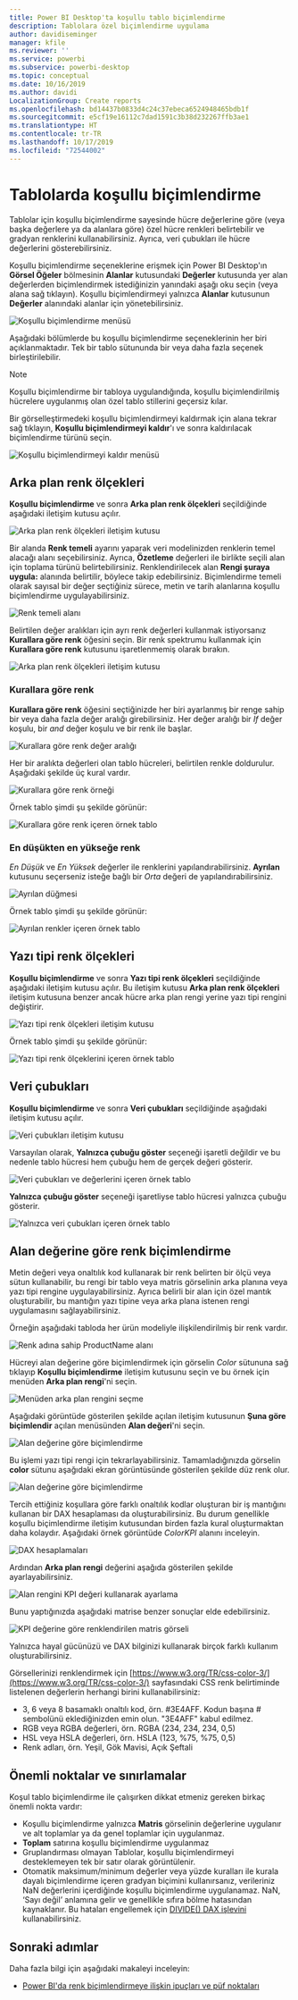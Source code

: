 ```yaml
---
title: Power BI Desktop'ta koşullu tablo biçimlendirme
description: Tablolara özel biçimlendirme uygulama
author: davidiseminger
manager: kfile
ms.reviewer: ''
ms.service: powerbi
ms.subservice: powerbi-desktop
ms.topic: conceptual
ms.date: 10/16/2019
ms.author: davidi
LocalizationGroup: Create reports
ms.openlocfilehash: bd14437b0833d4c24c37ebeca6524948465bdb1f
ms.sourcegitcommit: e5cf19e16112c7dad1591c3b38d232267ffb3ae1
ms.translationtype: HT
ms.contentlocale: tr-TR
ms.lasthandoff: 10/17/2019
ms.locfileid: "72544002"
---
```

# <a name="conditional-formatting-in-tables"></a>Tablolarda koşullu biçimlendirme 
Tablolar için koşullu biçimlendirme sayesinde hücre değerlerine göre (veya başka değerlere ya da alanlara göre) özel hücre renkleri belirtebilir ve gradyan renklerini kullanabilirsiniz. Ayrıca, veri çubukları ile hücre değerlerini gösterebilirsiniz. 

Koşullu biçimlendirme seçeneklerine erişmek için Power BI Desktop'ın **Görsel Öğeler** bölmesinin **Alanlar** kutusundaki **Değerler** kutusunda yer alan değerlerden biçimlendirmek istediğinizin yanındaki aşağı oku seçin (veya alana sağ tıklayın). Koşullu biçimlendirmeyi yalnızca **Alanlar** kutusunun **Değerler** alanındaki alanlar için yönetebilirsiniz.

![Koşullu biçimlendirme menüsü](media/desktop-conditional-table-formatting/table-formatting-0-popup-menu.png)

Aşağıdaki bölümlerde bu koşullu biçimlendirme seçeneklerinin her biri açıklanmaktadır. Tek bir tablo sütununda bir veya daha fazla seçenek birleştirilebilir.

> [!NOTE]
> Koşullu biçimlendirme bir tabloya uygulandığında, koşullu biçimlendirilmiş hücrelere uygulanmış olan özel tablo stillerini geçersiz kılar.

Bir görselleştirmedeki koşullu biçimlendirmeyi kaldırmak için alana tekrar sağ tıklayın, **Koşullu biçimlendirmeyi kaldır**'ı ve sonra kaldırılacak biçimlendirme türünü seçin.

![Koşullu biçimlendirmeyi kaldır menüsü](media/desktop-conditional-table-formatting/table-formatting-1-remove.png)

## <a name="background-color-scales"></a>Arka plan renk ölçekleri

**Koşullu biçimlendirme** ve sonra **Arka plan renk ölçekleri** seçildiğinde aşağıdaki iletişim kutusu açılır.

![Arka plan renk ölçekleri iletişim kutusu](media/desktop-conditional-table-formatting/table-formatting-1-default-dialog.png)

Bir alanda **Renk temeli** ayarını yaparak veri modelinizden renklerin temel alacağı alanı seçebilirsiniz. Ayrıca, **Özetleme** değerleri ile birlikte seçili alan için toplama türünü belirtebilirsiniz. Renklendirilecek alan **Rengi şuraya uygula:** alanında belirtilir, böylece takip edebilirsiniz. Biçimlendirme temeli olarak sayısal bir değer seçtiğiniz sürece, metin ve tarih alanlarına koşullu biçimlendirme uygulayabilirsiniz.

![Renk temeli alanı](media/desktop-conditional-table-formatting/table-formatting-1-apply-color-to.png)

Belirtilen değer aralıkları için ayrı renk değerleri kullanmak istiyorsanız **Kurallara göre renk** öğesini seçin. Bir renk spektrumu kullanmak için **Kurallara göre renk** kutusunu işaretlenmemiş olarak bırakın. 

![Arka plan renk ölçekleri iletişim kutusu](media/desktop-conditional-table-formatting/table-formatting-1-color-by-rules-dialog.png)

### <a name="color-by-rules"></a>Kurallara göre renk

**Kurallara göre renk** öğesini seçtiğinizde her biri ayarlanmış bir renge sahip bir veya daha fazla değer aralığı girebilirsiniz.  Her değer aralığı bir *If* değer koşulu, bir *and* değer koşulu ve bir renk ile başlar.

![Kurallara göre renk değer aralığı](media/desktop-conditional-table-formatting/table-formatting-1-color-by-rules-if-value.png)

Her bir aralıkta değerleri olan tablo hücreleri, belirtilen renkle doldurulur. Aşağıdaki şekilde üç kural vardır.

![Kurallara göre renk örneği](media/desktop-conditional-table-formatting/table-formatting-1-color-by-rules.png)

Örnek tablo şimdi şu şekilde görünür:

![Kurallara göre renk içeren örnek tablo](media/desktop-conditional-table-formatting/table-formatting-1-color-by-rules-table.png)


### <a name="color-minimum-to-maximum"></a>En düşükten en yükseğe renk

*En Düşük* ve *En Yüksek* değerler ile renklerini yapılandırabilirsiniz. **Ayrılan** kutusunu seçerseniz isteğe bağlı bir *Orta* değeri de yapılandırabilirsiniz.

![Ayrılan düğmesi](media/desktop-conditional-table-formatting/table-formatting-1-diverging.png)

Örnek tablo şimdi şu şekilde görünür:

![Ayrılan renkler içeren örnek tablo](media/desktop-conditional-table-formatting/table-formatting-1-diverging-table.png)

## <a name="font-color-scales"></a>Yazı tipi renk ölçekleri

**Koşullu biçimlendirme** ve sonra **Yazı tipi renk ölçekleri** seçildiğinde aşağıdaki iletişim kutusu açılır. Bu iletişim kutusu **Arka plan renk ölçekleri** iletişim kutusuna benzer ancak hücre arka plan rengi yerine yazı tipi rengini değiştirir.

![Yazı tipi renk ölçekleri iletişim kutusu](media/desktop-conditional-table-formatting/table-formatting-2-diverging.png)

Örnek tablo şimdi şu şekilde görünür:

![Yazı tipi renk ölçeklerini içeren örnek tablo](media/desktop-conditional-table-formatting/table-formatting-2-table.png)

## <a name="data-bars"></a>Veri çubukları

**Koşullu biçimlendirme** ve sonra **Veri çubukları** seçildiğinde aşağıdaki iletişim kutusu açılır. 

![Veri çubukları iletişim kutusu](media/desktop-conditional-table-formatting/table-formatting-3-default.png)

Varsayılan olarak, **Yalnızca çubuğu göster** seçeneği işaretli değildir ve bu nedenle tablo hücresi hem çubuğu hem de gerçek değeri gösterir.

![Veri çubukları ve değerlerini içeren örnek tablo](media/desktop-conditional-table-formatting/table-formatting-3-default-table.png)

**Yalnızca çubuğu göster** seçeneği işaretliyse tablo hücresi yalnızca çubuğu gösterir.

![Yalnızca veri çubukları içeren örnek tablo](media/desktop-conditional-table-formatting/table-formatting-3-default-table-bars.png)

## <a name="color-formatting-by-field-value"></a>Alan değerine göre renk biçimlendirme

Metin değeri veya onaltılık kod kullanarak bir renk belirten bir ölçü veya sütun kullanabilir, bu rengi bir tablo veya matris görselinin arka planına veya yazı tipi rengine uygulayabilirsiniz. Ayrıca belirli bir alan için özel mantık oluşturabilir, bu mantığın yazı tipine veya arka plana istenen rengi uygulamasını sağlayabilirsiniz.

Örneğin aşağıdaki tabloda her ürün modeliyle ilişkilendirilmiş bir renk vardır. 

![Renk adına sahip ProductName alanı](media/desktop-conditional-table-formatting/conditional-table-formatting_01.png)

Hücreyi alan değerine göre biçimlendirmek için görselin *Color* sütununa sağ tıklayıp **Koşullu biçimlendirme** iletişim kutusunu seçin ve bu örnek için menüden **Arka plan rengi**'ni seçin. 

![Menüden arka plan rengini seçme](media/desktop-conditional-table-formatting/conditional-table-formatting_02.png)

Aşağıdaki görüntüde gösterilen şekilde açılan iletişim kutusunun **Şuna göre biçimlendir** açılan menüsünden **Alan değeri**'ni seçin.

![Alan değerine göre biçimlendirme](media/desktop-conditional-table-formatting/conditional-table-formatting_03.png)

Bu işlemi yazı tipi rengi için tekrarlayabilirsiniz. Tamamladığınızda görselin **color** sütunu aşağıdaki ekran görüntüsünde gösterilen şekilde düz renk olur.

![Alan değerine göre biçimlendirme](media/desktop-conditional-table-formatting/conditional-table-formatting_04.png)

Tercih ettiğiniz koşullara göre farklı onaltılık kodlar oluşturan bir iş mantığını kullanan bir DAX hesaplaması da oluşturabilirsiniz. Bu durum genellikle koşullu biçimlendirme iletişim kutusundan birden fazla kural oluşturmaktan daha kolaydır. Aşağıdaki örnek görüntüde *ColorKPI* alanını inceleyin.

![DAX hesaplamaları](media/desktop-conditional-table-formatting/conditional-table-formatting_05.png)

Ardından **Arka plan rengi** değerini aşağıda gösterilen şekilde ayarlayabilirsiniz.

![Alan rengini KPI değeri kullanarak ayarlama](media/desktop-conditional-table-formatting/conditional-table-formatting_06.png)

Bunu yaptığınızda aşağıdaki matrise benzer sonuçlar elde edebilirsiniz.

![KPI değerine göre renklendirilen matris görseli](media/desktop-conditional-table-formatting/conditional-table-formatting_07.png)

Yalnızca hayal gücünüzü ve DAX bilginizi kullanarak birçok farklı kullanım oluşturabilirsiniz.

Görsellerinizi renklendirmek için [https://www.w3.org/TR/css-color-3/](https://www.w3.org/TR/css-color-3/) sayfasındaki CSS renk belirtiminde listelenen değerlerin herhangi birini kullanabilirsiniz:
* 3, 6 veya 8 basamaklı onaltılı kod, örn. #3E4AFF. Kodun başına # sembolünü eklediğinizden emin olun. "3E4AFF" kabul edilmez. 
* RGB veya RGBA değerleri, örn. RGBA (234, 234, 234, 0,5)
* HSL veya HSLA değerleri, örn. HSLA (123, %75, %75, 0,5)
* Renk adları, örn. Yeşil, Gök Mavisi, Açık Şeftali 

## <a name="considerations-and-limitations"></a>Önemli noktalar ve sınırlamalar
Koşul tablo biçimlendirme ile çalışırken dikkat etmeniz gereken birkaç önemli nokta vardır:

* Koşullu biçimlendirme yalnızca **Matris** görselinin değerlerine uygulanır ve alt toplamlar ya da genel toplamlar için uygulanmaz. 
* **Toplam** satırına koşullu biçimlendirme uygulanmaz
* Gruplandırması olmayan Tablolar, koşullu biçimlendirmeyi desteklemeyen tek bir satır olarak görüntülenir.
* Otomatik maksimum/minimum değerler veya yüzde kuralları ile kurala dayalı biçimlendirme içeren gradyan biçimini kullanırsanız, verileriniz NaN değerlerini içerdiğinde koşullu biçimlendirme uygulanamaz. NaN, ‘Sayı değil’ anlamına gelir ve genellikle sıfıra bölme hatasından kaynaklanır. Bu hataları engellemek için [DIVIDE() DAX işlevini](https://docs.microsoft.com/dax/divide-function-dax) kullanabilirsiniz.


## <a name="next-steps"></a>Sonraki adımlar
Daha fazla bilgi için aşağıdaki makaleyi inceleyin:  

* [Power BI'da renk biçimlendirmeye ilişkin ipuçları ve püf noktaları](visuals/service-tips-and-tricks-for-color-formatting.md)  


